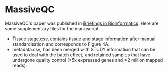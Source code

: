 # MassiveQC

MassiveQC's paper was published in [Briefings in Bioinformatics](https://doi.org/10.1093/bib/bbad177). Here are some supplementary files for the manuscript.

* Tissue stage.csv, contains tissue and stage information after manual standardisation and corresponds to Figure 4A.
* metadata.csv, has been merged with STUDY information that can be used to deal with the batch effect, and retained samples that have undergone quality control (>5k expressed genes and >2 million mapped reads).